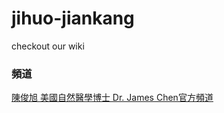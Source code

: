 # jihuo-jiankang
checkout our wiki

### 頻道

[陳俊旭 美國自然醫學博士 Dr. James Chen官方頻道](https://www.youtube.com/channel/UC24dl5tdbGBTGG9cE7PPeSQ)
